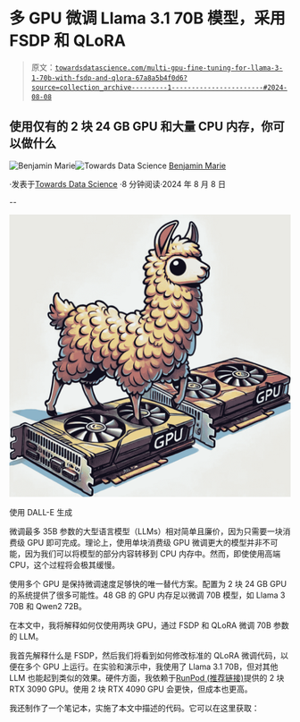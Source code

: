# 多 GPU 微调 Llama 3.1 70B 模型，采用 FSDP 和 QLoRA

> 原文：[`towardsdatascience.com/multi-gpu-fine-tuning-for-llama-3-1-70b-with-fsdp-and-qlora-67a8a5b4f0d6?source=collection_archive---------1-----------------------#2024-08-08`](https://towardsdatascience.com/multi-gpu-fine-tuning-for-llama-3-1-70b-with-fsdp-and-qlora-67a8a5b4f0d6?source=collection_archive---------1-----------------------#2024-08-08)

## 使用仅有的 2 块 24 GB GPU 和大量 CPU 内存，你可以做什么

[](https://medium.com/@bnjmn_marie?source=post_page---byline--67a8a5b4f0d6--------------------------------)![Benjamin Marie](https://medium.com/@bnjmn_marie?source=post_page---byline--67a8a5b4f0d6--------------------------------)[](https://towardsdatascience.com/?source=post_page---byline--67a8a5b4f0d6--------------------------------)![Towards Data Science](https://towardsdatascience.com/?source=post_page---byline--67a8a5b4f0d6--------------------------------) [Benjamin Marie](https://medium.com/@bnjmn_marie?source=post_page---byline--67a8a5b4f0d6--------------------------------)

·发表于[Towards Data Science](https://towardsdatascience.com/?source=post_page---byline--67a8a5b4f0d6--------------------------------) ·8 分钟阅读·2024 年 8 月 8 日

--

![](img/d64c5415cadb5ca8010b4aa2d818a1f8.png)

使用 DALL-E 生成

微调最多 35B 参数的大型语言模型（LLMs）相对简单且廉价，因为只需要一块消费级 GPU 即可完成。理论上，使用单块消费级 GPU 微调更大的模型并非不可能，因为我们可以将模型的部分内容转移到 CPU 内存中。然而，即使使用高端 CPU，这个过程将会极其缓慢。

使用多个 GPU 是保持微调速度足够快的唯一替代方案。配置为 2 块 24 GB GPU 的系统提供了很多可能性。48 GB 的 GPU 内存足以微调 70B 模型，如 Llama 3 70B 和 Qwen2 72B。

在本文中，我将解释如何仅使用两块 GPU，通过 FSDP 和 QLoRA 微调 70B 参数的 LLM。

我首先解释什么是 FSDP，然后我们将看到如何修改标准的 QLoRA 微调代码，以便在多个 GPU 上运行。在实验和演示中，我使用了 Llama 3.1 70B，但对其他 LLM 也能起到类似的效果。硬件方面，我依赖于[RunPod (推荐链接)](https://runpod.io/?ref=1ip9lvtj)提供的 2 块 RTX 3090 GPU。使用 2 块 RTX 4090 GPU 会更快，但成本也更高。

我还制作了一个笔记本，实施了本文中描述的代码。它可以在这里获取：
